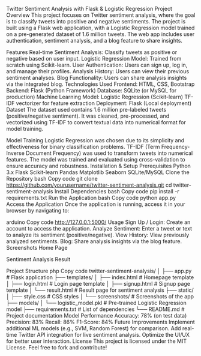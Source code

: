 Twitter Sentiment Analysis with Flask & Logistic Regression
Project Overview
This project focuses on Twitter sentiment analysis, where the goal is to classify tweets into positive and negative sentiments. The project is built using a Flask web application, with a Logistic Regression model trained on a pre-generated dataset of 1.6 million tweets. The web app includes user authentication, sentiment analysis, and a blog feature to share insights.

Features
Real-time Sentiment Analysis: Classify tweets as positive or negative based on user input.
Logistic Regression Model: Trained from scratch using Scikit-learn.
User Authentication: Users can sign up, log in, and manage their profiles.
Analysis History: Users can view their previous sentiment analyses.
Blog Functionality: Users can share analysis insights via the integrated blog.
Technologies Used
Frontend:
HTML, CSS, Bootstrap
Backend:
Flask (Python Framework)
Database:
SQLite (or MySQL for production)
Machine Learning Model:
Logistic Regression (Scikit-learn)
TF-IDF vectorizer for feature extraction
Deployment:
Flask (Local deployment)
Dataset
The dataset used contains 1.6 million pre-labeled tweets (positive/negative sentiment). It was cleaned, pre-processed, and vectorized using TF-IDF to convert textual data into numerical format for model training.

Model Training
Logistic Regression was chosen due to its simplicity and effectiveness for binary classification problems.
TF-IDF (Term Frequency-Inverse Document Frequency) was used to transform tweets into numerical features.
The model was trained and evaluated using cross-validation to ensure accuracy and robustness.
Installation & Setup
Prerequisites
Python 3.x
Flask
Scikit-learn
Pandas
Matplotlib
Seaborn
SQLite/MySQL
Clone the Repository
bash
Copy code
git clone https://github.com/yourusername/twitter-sentiment-analysis.git
cd twitter-sentiment-analysis
Install Dependencies
bash
Copy code
pip install -r requirements.txt
Run the Application
bash
Copy code
python app.py
Access the Application
Once the application is running, access it in your browser by navigating to:

arduino
Copy code
http://127.0.0.1:5000/
Usage
Sign Up / Login: Create an account to access the application.
Analyze Sentiment: Enter a tweet or text to analyze its sentiment (positive/negative).
View History: View previously analyzed sentiments.
Blog: Share analysis insights via the blog feature.
Screenshots
Home Page

Sentiment Analysis Result

Project Structure
php
Copy code
twitter-sentiment-analysis/
│
├── app.py                     # Flask application
├── templates/
│   ├── index.html              # Homepage template
│   ├── login.html              # Login page template
│   ├── signup.html             # Signup page template
│   └── result.html             # Result page for sentiment analysis
├── static/
│   ├── style.css               # CSS styles
│   └── screenshots/            # Screenshots of the app
├── models/
│   └── logistic_model.pkl      # Pre-trained Logistic Regression model
├── requirements.txt            # List of dependencies
└── README.md                   # Project documentation
Model Performance
Accuracy: 78% (on test data)
Precision: 83%
Recall: 86%
F1-Score: 84%
Future Improvements
Implement additional ML models (e.g., SVM, Random Forest) for comparison.
Add real-time Twitter API integration for live sentiment analysis.
Optimize the UI/UX for better user interaction.
License
This project is licensed under the MIT License. Feel free to fork and contribute!

